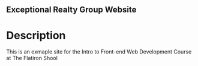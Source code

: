 Exceptional Realty Group Website
---

# Description

This is an exmaple site for the Intro to Front-end Web Development Course at The Flatiron Shool